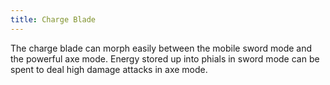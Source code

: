 ```yaml
---
title: Charge Blade
---
```


The charge blade can morph easily between the mobile sword mode and the powerful axe mode. Energy stored up into phials in sword mode can be spent to deal high damage attacks in axe mode.
